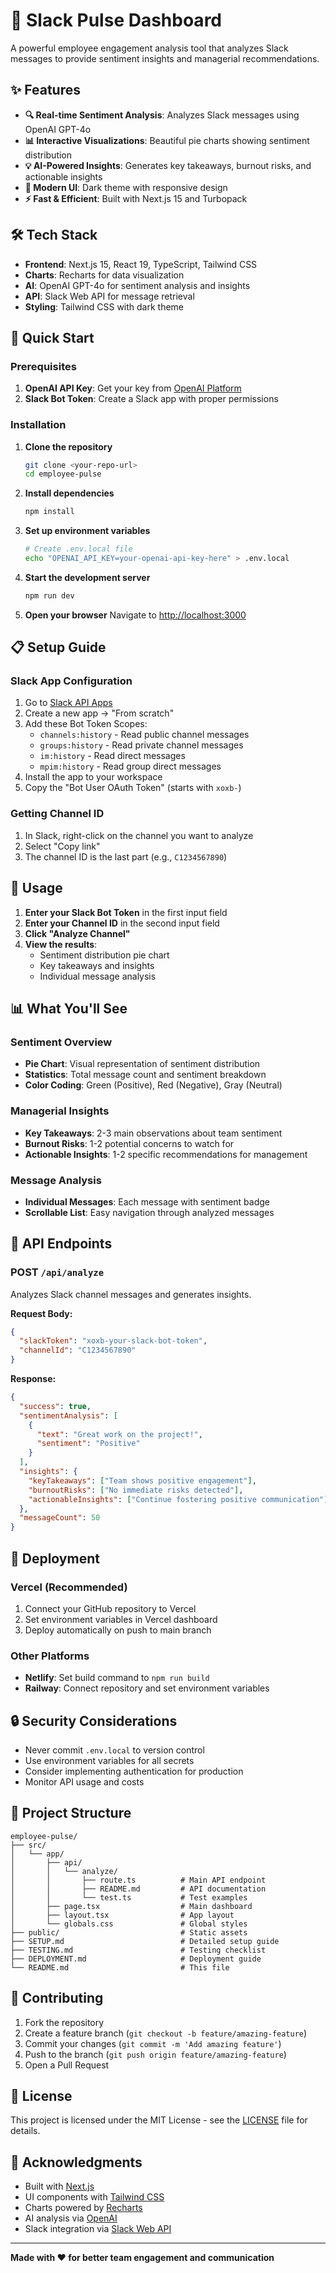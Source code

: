 # 🚀 Slack Pulse Dashboard

A powerful employee engagement analysis tool that analyzes Slack messages to provide sentiment insights and managerial recommendations.

## ✨ Features

- **🔍 Real-time Sentiment Analysis**: Analyzes Slack messages using OpenAI GPT-4o
- **📊 Interactive Visualizations**: Beautiful pie charts showing sentiment distribution
- **💡 AI-Powered Insights**: Generates key takeaways, burnout risks, and actionable insights
- **🎨 Modern UI**: Dark theme with responsive design
- **⚡ Fast & Efficient**: Built with Next.js 15 and Turbopack

## 🛠️ Tech Stack

- **Frontend**: Next.js 15, React 19, TypeScript, Tailwind CSS
- **Charts**: Recharts for data visualization
- **AI**: OpenAI GPT-4o for sentiment analysis and insights
- **API**: Slack Web API for message retrieval
- **Styling**: Tailwind CSS with dark theme

## 🚀 Quick Start

### Prerequisites

1. **OpenAI API Key**: Get your key from [OpenAI Platform](https://platform.openai.com/api-keys)
2. **Slack Bot Token**: Create a Slack app with proper permissions

### Installation

1. **Clone the repository**
   ```bash
   git clone <your-repo-url>
   cd employee-pulse
   ```

2. **Install dependencies**
   ```bash
   npm install
   ```

3. **Set up environment variables**
   ```bash
   # Create .env.local file
   echo "OPENAI_API_KEY=your-openai-api-key-here" > .env.local
   ```

4. **Start the development server**
   ```bash
   npm run dev
   ```

5. **Open your browser**
   Navigate to [http://localhost:3000](http://localhost:3000)

## 📋 Setup Guide

### Slack App Configuration

1. Go to [Slack API Apps](https://api.slack.com/apps)
2. Create a new app → "From scratch"
3. Add these Bot Token Scopes:
   - `channels:history` - Read public channel messages
   - `groups:history` - Read private channel messages
   - `im:history` - Read direct messages
   - `mpim:history` - Read group direct messages
4. Install the app to your workspace
5. Copy the "Bot User OAuth Token" (starts with `xoxb-`)

### Getting Channel ID

1. In Slack, right-click on the channel you want to analyze
2. Select "Copy link"
3. The channel ID is the last part (e.g., `C1234567890`)

## 🎯 Usage

1. **Enter your Slack Bot Token** in the first input field
2. **Enter your Channel ID** in the second input field
3. **Click "Analyze Channel"**
4. **View the results**:
   - Sentiment distribution pie chart
   - Key takeaways and insights
   - Individual message analysis

## 📊 What You'll See

### Sentiment Overview
- **Pie Chart**: Visual representation of sentiment distribution
- **Statistics**: Total message count and sentiment breakdown
- **Color Coding**: Green (Positive), Red (Negative), Gray (Neutral)

### Managerial Insights
- **Key Takeaways**: 2-3 main observations about team sentiment
- **Burnout Risks**: 1-2 potential concerns to watch for
- **Actionable Insights**: 1-2 specific recommendations for management

### Message Analysis
- **Individual Messages**: Each message with sentiment badge
- **Scrollable List**: Easy navigation through analyzed messages

## 🔧 API Endpoints

### POST `/api/analyze`
Analyzes Slack channel messages and generates insights.

**Request Body:**
```json
{
  "slackToken": "xoxb-your-slack-bot-token",
  "channelId": "C1234567890"
}
```

**Response:**
```json
{
  "success": true,
  "sentimentAnalysis": [
    {
      "text": "Great work on the project!",
      "sentiment": "Positive"
    }
  ],
  "insights": {
    "keyTakeaways": ["Team shows positive engagement"],
    "burnoutRisks": ["No immediate risks detected"],
    "actionableInsights": ["Continue fostering positive communication"]
  },
  "messageCount": 50
}
```

## 🚀 Deployment

### Vercel (Recommended)
1. Connect your GitHub repository to Vercel
2. Set environment variables in Vercel dashboard
3. Deploy automatically on push to main branch

### Other Platforms
- **Netlify**: Set build command to `npm run build`
- **Railway**: Connect repository and set environment variables

## 🔒 Security Considerations

- Never commit `.env.local` to version control
- Use environment variables for all secrets
- Consider implementing authentication for production
- Monitor API usage and costs

## 📁 Project Structure

```
employee-pulse/
├── src/
│   └── app/
│       ├── api/
│       │   └── analyze/
│       │       ├── route.ts          # Main API endpoint
│       │       ├── README.md         # API documentation
│       │       └── test.ts           # Test examples
│       ├── page.tsx                  # Main dashboard
│       ├── layout.tsx                # App layout
│       └── globals.css               # Global styles
├── public/                           # Static assets
├── SETUP.md                          # Detailed setup guide
├── TESTING.md                        # Testing checklist
├── DEPLOYMENT.md                     # Deployment guide
└── README.md                         # This file
```

## 🤝 Contributing

1. Fork the repository
2. Create a feature branch (`git checkout -b feature/amazing-feature`)
3. Commit your changes (`git commit -m 'Add amazing feature'`)
4. Push to the branch (`git push origin feature/amazing-feature`)
5. Open a Pull Request

## 📄 License

This project is licensed under the MIT License - see the [LICENSE](LICENSE) file for details.

## 🙏 Acknowledgments

- Built with [Next.js](https://nextjs.org/)
- UI components with [Tailwind CSS](https://tailwindcss.com/)
- Charts powered by [Recharts](https://recharts.org/)
- AI analysis via [OpenAI](https://openai.com/)
- Slack integration via [Slack Web API](https://api.slack.com/)

---

**Made with ❤️ for better team engagement and communication**
